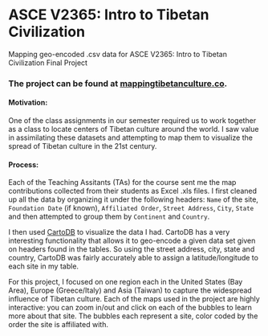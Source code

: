 # ASCE V2365: Intro to Tibetan Civilization
Mapping geo-encoded .csv data for ASCE V2365: Intro to Tibetan Civilization Final Project

### The project can be found at [mappingtibetanculture.co](http://mappingtibetanculture.co).

#### Motivation:
One of the class assignments in our semester required us to work together as a class to locate centers of Tibetan culture around the world. I saw value in assimilating these datasets and attempting to map them to visualize the spread of Tibetan culture in the 21st century.

#### Process:
Each of the Teaching Assitants (TAs) for the course sent me the map contributions collected from their students as Excel .xls files. I first cleaned up all the data by organizing it under the following headers: `Name` of the site, `Foundation Date` (if known), `Affiliated Order`, `Street Address`, `City`, `State` and then attempted to group them by `Continent` and `Country`.

I then used [CartoDB](http://www.cartodb.com) to visualize the data I had. CartoDB has a very interesting functionality that allows it to geo-encode a given data set given on headers found in the tables. So using the street address, city, state and country, CartoDB was fairly accurately able to assign a latitude/longitude to each site in my table.

For this project, I focused on one region each in the United States (Bay Area), Europe (Greece/Italy) and Asia (Taiwan) to capture the widespread influence of Tibetan culture. Each of the maps used in the project are highly interactive: you can zoom in/out and click on each of the bubbles to learn more about that site. The bubbles each represent a site, color coded by the order the site is affiliated with. 
